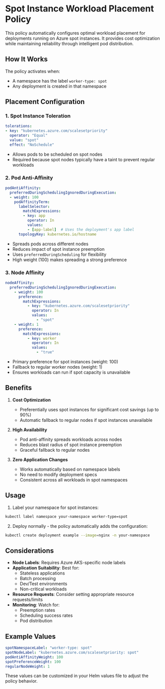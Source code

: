 # Spot Instance Workload Placement Policy

This policy automatically configures optimal workload placement for deployments running on Azure spot instances. It provides cost optimization while maintaining reliability through intelligent pod distribution.

## How It Works

The policy activates when:
- A namespace has the label `worker-type: spot`
- Any deployment is created in that namespace

## Placement Configuration

### 1. Spot Instance Toleration
```yaml
tolerations:
- key: "kubernetes.azure.com/scalesetpriority"
  operator: "Equal"
  value: "spot"
  effect: "NoSchedule"
```
- Allows pods to be scheduled on spot nodes
- Required because spot nodes typically have a taint to prevent regular workloads

### 2. Pod Anti-Affinity
```yaml
podAntiAffinity:
  preferredDuringSchedulingIgnoredDuringExecution:
  - weight: 100
    podAffinityTerm:
      labelSelector:
        matchExpressions:
        - key: app
          operator: In
          values:
          - [app-label]  # Uses the deployment's app label
      topologyKey: kubernetes.io/hostname
```
- Spreads pods across different nodes
- Reduces impact of spot instance preemption
- Uses `preferredDuringScheduling` for flexibility
- High weight (100) makes spreading a strong preference

### 3. Node Affinity
```yaml
nodeAffinity:
  preferredDuringSchedulingIgnoredDuringExecution:
    - weight: 100
      preference:
        matchExpressions:
          - key: "kubernetes.azure.com/scalesetpriority"
            operator: In
            values:
              - "spot"
    - weight: 1
      preference:
        matchExpressions:
          - key: worker
            operator: In
            values:
              - "true"
```
- Primary preference for spot instances (weight: 100)
- Fallback to regular worker nodes (weight: 1)
- Ensures workloads can run if spot capacity is unavailable

## Benefits

1. **Cost Optimization**
   - Preferentially uses spot instances for significant cost savings (up to 90%)
   - Automatic fallback to regular nodes if spot instances unavailable

2. **High Availability**
   - Pod anti-affinity spreads workloads across nodes
   - Reduces blast radius of spot instance preemption
   - Graceful fallback to regular nodes

3. **Zero Application Changes**
   - Works automatically based on namespace labels
   - No need to modify deployment specs
   - Consistent across all workloads in spot namespaces

## Usage

1. Label your namespace for spot instances:
```bash
kubectl label namespace your-namespace worker-type=spot
```

2. Deploy normally - the policy automatically adds the configuration:
```bash
kubectl create deployment example --image=nginx -n your-namespace
```

## Considerations

- **Node Labels**: Requires Azure AKS-specific node labels
- **Application Suitability**: Best for:
  - Stateless applications
  - Batch processing
  - Dev/Test environments
  - Non-critical workloads
- **Resource Requests**: Consider setting appropriate resource requests/limits
- **Monitoring**: Watch for:
  - Preemption rates
  - Scheduling success rates
  - Pod distribution

## Example Values

```yaml
spotNamespaceLabel: "worker-type: spot"
spotNodeLabel: "kubernetes.azure.com/scalesetpriority: spot"
podAntiAffinityWeight: 100
spotPreferenceWeight: 100
regularNodeWeight: 1
```

These values can be customized in your Helm values file to adjust the policy behavior. 